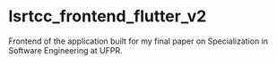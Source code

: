 # lsrtcc_frontend_flutter_v2
Frontend of the application built for my final paper on Specialization in Software Engineering at UFPR.
